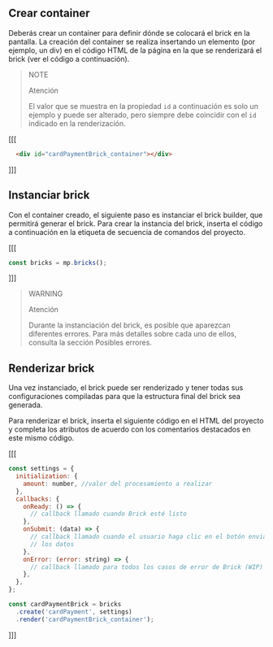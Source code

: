 ## Crear container

Deberás crear un container para definir dónde se colocará el brick en la pantalla. La creación del container se realiza insertando un elemento (por ejemplo, un div) en el código HTML de la página en la que se renderizará el brick (ver el código a continuación).


> NOTE
>
> Atención
>
> El valor que se muestra en la propiedad `id` a continuación es solo un ejemplo y puede ser alterado, pero siempre debe coincidir con el `id` indicado en la renderización.

[[[
```html
  <div id="cardPaymentBrick_container"></div>
```
]]]


## Instanciar brick

Con el container creado, el siguiente paso es instanciar el brick builder, que permitirá generar el brick. Para crear la instancia del brick, inserta el código a continuación en la etiqueta de secuencia de comandos del proyecto.

[[[
```javascript
const bricks = mp.bricks();
```
]]]

> WARNING
>
> Atención
>
> Durante la instanciación del brick, es posible que aparezcan diferentes errores. Para más detalles sobre cada uno de ellos, consulta la sección Posibles errores.


## Renderizar brick

Una vez instanciado, el brick puede ser renderizado y tener todas sus configuraciones compiladas para que la estructura final del brick sea generada.

Para renderizar el brick, inserta el siguiente código en el HTML del proyecto y completa los atributos de acuerdo con los comentarios destacados en este mismo código.

[[[
```javascript
const settings = {
  initialization: {
    amount: number, //valor del procesamiento a realizar
  },
  callbacks: {
    onReady: () => {
      // callback llamado cuando Brick esté listo
    },
    onSubmit: (data) => {
      // callback llamado cuando el usuario haga clic en el botón enviar
      // los datos
    },
    onError: (error: string) => { 
      // callback llamado para todos los casos de error de Brick (WIP)
    },
  },
};

const cardPaymentBrick = bricks
  .create('cardPayment', settings)
  .render('cardPaymentBrick_container');
```
]]]

